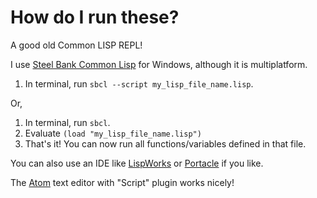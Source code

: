 # How do I run these?

A good old Common LISP REPL!
    
I use [Steel Bank Common Lisp](http://www.sbcl.org/) for Windows, although it is multiplatform.

1. In terminal, run `sbcl --script my_lisp_file_name.lisp`.

Or,

1. In terminal, run `sbcl`.
2. Evaluate `(load "my_lisp_file_name.lisp")`
3. That's it! You can now run all functions/variables defined in that file.

You can also use an IDE like [LispWorks](lispworks.com) or [Portacle](https://portacle.github.io/) if you like.

The [Atom](https://atom.io) text editor with "Script" plugin works nicely!
